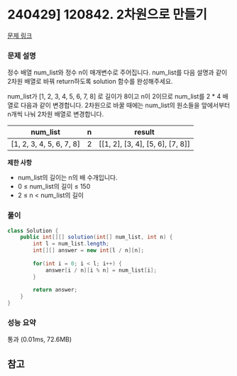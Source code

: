 # 240429] 120842. 2차원으로 만들기

[문제 링크](https://school.programmers.co.kr/learn/courses/30/lessons/120842)

### 문제 설명
정수 배열 num_list와 정수 n이 매개변수로 주어집니다. num_list를 다음 설명과 같이 2차원 배열로 바꿔 return하도록 solution 함수를 완성해주세요.  

num_list가 [1, 2, 3, 4, 5, 6, 7, 8] 로 길이가 8이고 n이 2이므로 num_list를 2 * 4 배열로 다음과 같이 변경합니다. 2차원으로 바꿀 때에는 num_list의 원소들을 앞에서부터 n개씩 나눠 2차원 배열로 변경합니다.  

|num_list|n|result|
|---|---|---|
|[1, 2, 3, 4, 5, 6, 7, 8]|2|[[1, 2], [3, 4], [5, 6], [7, 8]]|

**제한 사항**  
* num_list의 길이는 n의 배 수개입니다.
* 0 ≤ num_list의 길이 ≤ 150
* 2 ≤ n < num_list의 길이

### 풀이
```java
class Solution {
    public int[][] solution(int[] num_list, int n) {
        int l = num_list.length;
        int[][] answer = new int[l / n][n];
        
        for(int i = 0; i < l; i++) {
            answer[i / n][i % n] = num_list[i];
        }
        
        return answer;
    }
}
```

### 성능 요약
통과 (0.01ms, 72.6MB)

## 참고
